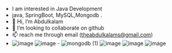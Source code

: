
 - I am interested in  Java Development
 - java, SpringBoot, MySQL,Mongodb .
- 👋 Hi, I’m Abdulkalam
- 💞️ I’m looking to collaborate on github
- 📫  reach me through email (theabdulkalams@gmail.com)
- ![image](https://github.com/user-attachments/assets/95a9c621-5d5e-4f5c-bbf1-2bd2b0921053)  ![image](https://github.com/user-attachments/assets/9989647a-5dab-4d74-8ff8-0c6b1fe8a81f) - ![mongodb (1)](https://github.com/user-attachments/assets/8b5034d3-6ba2-4c1b-9c61-92642ee729cf) ![image](https://github.com/user-attachments/assets/c46eada3-ff52-46f9-ad14-1dd043d9656f) ![image](https://github.com/user-attachments/assets/7ac4f960-0ace-4e44-89fa-3116778ce922) ![image](https://github.com/user-attachments/assets/3e0badd7-324a-4c64-b853-593e5f51192c)





 

<!---
Abdulkalam1-git/Abdulkalam1-git is a ✨ special ✨ repository because its `README.md` (this file) appears on your GitHub profile.
You can click the Preview link to take a look at your changes.
--->
